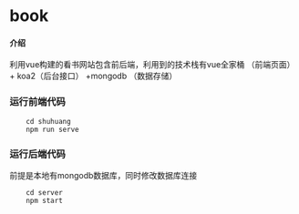 # book

#### 介绍
利用vue构建的看书网站包含前后端，利用到的技术栈有vue全家桶 （前端页面）+ koa2（后台接口） +mongodb （数据存储）

### 运行前端代码
```
    cd shuhuang
    npm run serve
```
### 运行后端代码
前提是本地有mongodb数据库，同时修改数据库连接
```
    cd server
    npm start
```